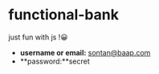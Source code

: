 # functional-bank
just fun with js !:grinning:
* **username or email:** sontan@baap.com
* **password:**secret
